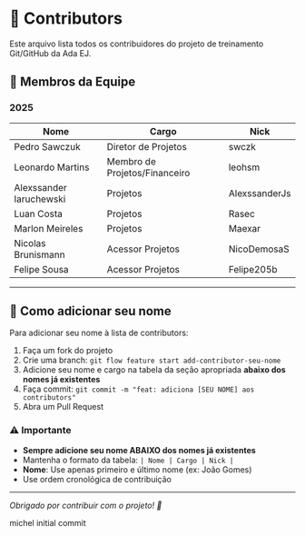 # 👥 Contributors

Este arquivo lista todos os contribuidores do projeto de treinamento Git/GitHub da Ada EJ.

## 🚀 Membros da Equipe

### 2025

| Nome | Cargo | Nick |
|------|-------|------|
| Pedro Sawczuk | Diretor de Projetos | swczk |
| Leonardo Martins | Membro de Projetos/Financeiro | leohsm |
| Alexssander Iaruchewski | Projetos | AlexssanderJs |
| Luan Costa | Projetos | Rasec |
| Marlon Meireles | Projetos | Maexar |
| Nicolas Brunismann | Acessor Projetos | NicoDemosaS |
| Felipe Sousa | Acessor Projetos | Felipe205b |

---

## 📝 Como adicionar seu nome

Para adicionar seu nome à lista de contributors:

1. Faça um fork do projeto
2. Crie uma branch: `git flow feature start add-contributor-seu-nome`
3. Adicione seu nome e cargo na tabela da seção apropriada **abaixo dos nomes já existentes**
4. Faça commit: `git commit -m "feat: adiciona [SEU NOME] aos contributors"`
5. Abra um Pull Request

### ⚠️ Importante
- **Sempre adicione seu nome ABAIXO dos nomes já existentes**
- Mantenha o formato da tabela: `| Nome | Cargo | Nick |`
- **Nome**: Use apenas primeiro e último nome (ex: João Gomes)
- Use ordem cronológica de contribuição

---

*Obrigado por contribuir com o projeto! 🎉*

michel initial commit
